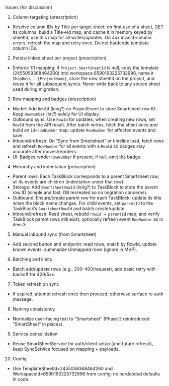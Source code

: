 Issues (for discussion)

1) Column targeting (prescription)
- Resolve column IDs by Title per target sheet: on first use of a sheet, GET its columns, build a Title→Id map, and cache it in memory keyed by sheetId; use this map for all writes/updates. On 4xx invalid-column errors, refresh the map and retry once. Do not hardcode template column IDs.

2) Persist linked sheet per project (prescription)
- Enforce 1:1 mapping: if `Project.SmartSheetId` is null, copy the template (2455059368464260) into workspace 6590163225732996, name it `ShopBoss - {ProjectName}`, store the new sheetId on the project, and reuse it for all subsequent syncs. Never write back to any source sheet used during migration.

3) Row mapping and badges (prescription)
- Model: Add `RowId` (long?) on ProjectEvent to store Smartsheet row ID. Keep `RowNumber` (int?) solely for UI display.
- Outbound sync: Use `RowId` for updates; when creating new rows, set `RowId` from the API result. After batch writes, fetch the sheet once and build an `id→rowNumber` map; update `RowNumber` for affected events and save.
- Inbound/refresh: On “Sync from Smartsheet” or timeline load, fetch rows and refresh `RowNumber` for all events with a `RowId` so badges stay accurate after moves/reorders.
- UI: Badges render `RowNumber` if present; if null, omit the badge.

4) Hierarchy and indentation (prescription)
- Parent rows: Each TaskBlock corresponds to a parent Smartsheet row; all its events are children (indentation under that row).
- Storage: Add `SmartsheetRowId` (long?) to TaskBlock to store the parent row ID (simple and fast; DB recreated so no migration concerns).
- Outbound: Ensure/create parent row for each TaskBlock; update its title when the block name changes. For child events, set `parentId` to the TaskBlock’s `SmartsheetRowId` and batch create/update.
- Inbound/refresh: Read sheet, rebuild `rowId → parentId` map, and verify TaskBlock parent rows still exist; optionally refresh event `RowNumber` as in item 3.

5) Manual inbound sync (from Smartsheet)
- Add second button and endpoint: read rows, match by RowId, update known events; summarize Unmapped rows (ignore in MVP).

6) Batching and limits
- Batch add/update rows (e.g., 200–400/request); add basic retry with backoff for 429/5xx.

7) Token refresh on sync
- If expired, attempt refresh once then proceed; otherwise surface re‑auth message.

8) Naming consistency
- Normalize user-facing text to “Smartsheet” (Phase 2 reintroduced “SmartSheet” in places).

9) Service consolidation
- Reuse SmartSheetService for auth/client setup (and future refresh), keep SyncService focused on mapping + payloads.

10) Config
- Use TemplateSheetId=2455059368464260 and WorkspaceId=6590163225732996 from config; no hardcoded defaults in code.
